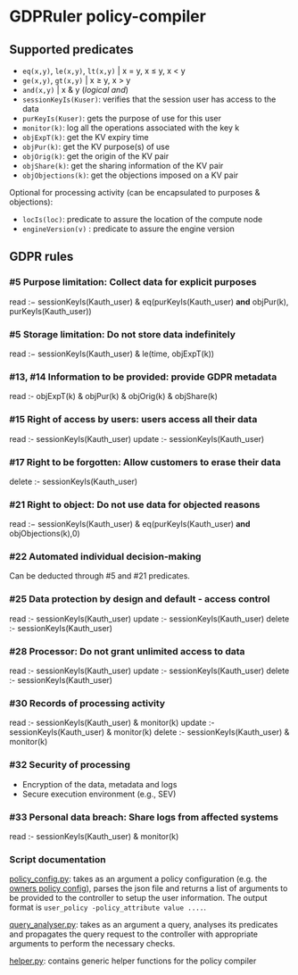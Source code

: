 # GDPRuler policy-compiler

## Supported predicates
- `eq(x,y)`, `le(x,y)`, `lt(x,y)` | x = y, x ≤ y, x < y 
- `ge(x,y)`, `gt(x,y)` | x ≥ y, x > y
- `and(x,y)` | x & y (*logical and*)
- `sessionKeyIs(Kuser)`: verifies that the session user has access to the data
- `purKeyIs(Kuser)`: gets the purpose of use for this user
- `monitor(k)`: log all the operations associated with the key k
- `objExpT(k)`: get the KV expiry time
- `objPur(k)`: get the KV purpose(s) of use
- `objOrig(k)`: get the origin of the KV pair
- `objShare(k)`: get the sharing information of the KV pair
- `objObjections(k)`: get the objections imposed on a KV pair

Optional for processing activity (can be encapsulated to purposes & objections):
- `locIs(loc)`: predicate to assure the location of the compute node
- `engineVersion(v)` : predicate to assure the engine version 

## GDPR rules

### #5 Purpose limitation: Collect data for explicit purposes
read :− sessionKeyIs(Kauth_user) & eq(purKeyIs(Kauth_user) **and** objPur(k), purKeyIs(Kauth_user))

### #5 Storage limitation: Do not store data indefinitely
read :− sessionKeyIs(Kauth_user) & le(time, objExpT(k))

### #13, #14 Information to be provided: provide GDPR metadata
read :- objExpT(k) & objPur(k) & objOrig(k) & objShare(k)

### #15 Right of access by users: users access all their data
read :- sessionKeyIs(Kauth_user)
update :- sessionKeyIs(Kauth_user)

### #17 Right to be forgotten: Allow customers to erase their data
delete :- sessionKeyIs(Kauth_user)

### #21 Right to object: Do not use data for objected reasons
read :− sessionKeyIs(Kauth_user) & eq(purKeyIs(Kauth_user) **and** objObjections(k),0)

### #22 Automated individual decision-making
Can be deducted through #5 and #21 predicates.

### #25 Data protection by design and default - access control
read :- sessionKeyIs(Kauth_user)
update :- sessionKeyIs(Kauth_user)
delete :- sessionKeyIs(Kauth_user)

### #28 Processor: Do not grant unlimited access to data
read :- sessionKeyIs(Kauth_user)
update :- sessionKeyIs(Kauth_user)
delete :- sessionKeyIs(Kauth_user)

### #30 Records of processing activity
read :- sessionKeyIs(Kauth_user) & monitor(k)
update :- sessionKeyIs(Kauth_user) & monitor(k)
delete :- sessionKeyIs(Kauth_user) & monitor(k)

### #32 Security of processing
- Encryption of the data, metadata and logs
- Secure execution environment (e.g., SEV)

### #33 Personal data breach: Share logs from affected systems
read :- sessionKeyIs(Kauth_user) & monitor(k)


### Script documentation

[policy_config.py](./policy_config.py): takes as an argument a policy configuration (e.g. the [owners policy config](../configs/owner_policy.json)), 
parses the json file and returns a list of arguments to be provided to the controller to setup the user information. The output format is
`user_policy -policy_attribute value ....`.

[query_analyser.py](./query_analyser.py): takes as an argument a query, analyses its predicates and propagates the query request to the controller
with appropriate arguments to perform the necessary checks.

[helper.py](./helper.py): contains generic helper functions for the policy compiler